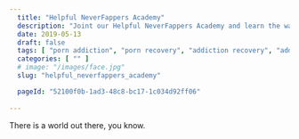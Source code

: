 ```yaml
---
  title: "Helpful NeverFappers Academy"
  description: "Joint our Helpful NeverFappers Academy and learn the ways of NeverFap Deluxe through active learning and teaching!"
  date: 2019-05-13
  draft: false
  tags: [ "porn addiction", "porn recovery", "addiction recovery", "addiction", "awareness", "nofap", "neverfap", "neverfap deluxe" ]
  categories: [ "" ]
  # image: "/images/face.jpg"
  slug: "helpful_neverfappers_academy"

  pageId: "52100f0b-1ad3-48c8-bc17-1c034d92ff06"
  
---
```


There is a world out there, you know.